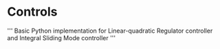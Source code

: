 # Controls
'''
Basic Python implementation for Linear-quadratic Regulator controller and Integral Sliding Mode controller
'''
